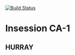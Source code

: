 [![Build Status](https://travis-ci.com/CphTobias/insession-CA1.svg?branch=master)](https://travis-ci.com/CphTobias/insession-CA1)

# Insession CA-1
## HURRAY

